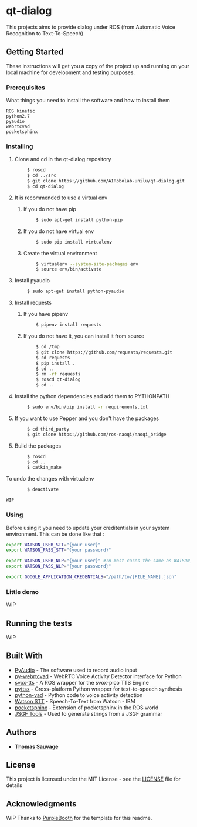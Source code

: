 # qt-dialog

This projects aims to provide dialog under ROS (from Automatic Voice Recognition to Text-To-Speech)

## Getting Started

These instructions will get you a copy of the project up and running on your local machine for development and testing purposes.

### Prerequisites

What things you need to install the software and how to install them

```
ROS kinetic
python2.7
pyaudio
webrtcvad
pocketsphinx
```

### Installing

1. Clone and cd in the qt-dialog repository

```bash
		$ roscd 
		$ cd ../src
    	$ git clone https://github.com/AIRobolab-unilu/qt-dialog.git
    	$ cd qt-dialog
```


2. It is recommended to use a virtual env

	1. If you do not have pip

	```bash
            $ sudo apt-get install python-pip
    ```

    2. If you do not have virtual env

    ```bash
            $ sudo pip install virtualenv 
    ```

    3. Create the virtual environment

    ```bash
            $ virtualenv --system-site-packages env
            $ source env/bin/activate
    ```

3. Install pyaudio
```bash
        $ sudo apt-get install python-pyaudio
```

3. Install requests

	1. If you have pipenv

	```bash
	        $ pipenv install requests
	```

	2. If you do not have it, you can install it from source

	```bash
	        $ cd /tmp
	        $ git clone https://github.com/requests/requests.git
	        $ cd requests
	        $ pip install .
	        $ cd ..
	        $ rm -rf requests
	        $ roscd qt-dialog
	        $ cd ..
	```

4. Install the python dependencies and add them to PYTHONPATH

```bash
        $ sudo env/bin/pip install -r requirements.txt
```

5. If you want to use Pepper and you don't have the packages

```bash
        $ cd third_party
        $ git clone https://github.com/ros-naoqi/naoqi_bridge
```


5. Build the packages

```bash
        $ roscd
        $ cd ..
        $ catkin_make
```

To undo the changes with virtualenv

```bash
        $ deactivate
```

```
WIP
```

### Using

Before using it you need to update your creditentials in your system environment.
This can be done like that :

```bash
export WATSON_USER_STT="{your user}"
export WATSON_PASS_STT="{your password}"

export WATSON_USER_NLP="{your user}" #In most cases the same as WATSON_USER_STT
export WATSON_PASS_NLP="{your password}"

export GOOGLE_APPLICATION_CREDENTIALS="/path/to/[FILE_NAME].json"
```

### Little demo

WIP

## Running the tests

WIP

## Built With

* [PyAudio](http://people.csail.mit.edu/hubert/pyaudio/) - The software used to record audio input
* [py-webrtcvad](https://github.com/wiseman/py-webrtcvad) -  WebRTC Voice Activity Detector interface for Python
* [svox-tts](https://github.com/ScazLab/svox_tts) -  A ROS wrapper for the svox-pico TTS Engine
* [pyttsx](https://github.com/RapidWareTech/pyttsx) -  Cross-platform Python wrapper for text-to-speech synthesis
* [python-vad](https://github.com/wangshub/python-vad) -  Python code to voice activity detection
* [Watson STT](https://www.ibm.com/watson/services/speech-to-text/) -  Speech-To-Text from Watson - IBM
* [pocketsphinx](https://github.com/Pankaj-Baranwal/pocketsphinx) -  Extension of pocketsphinx in the ROS world
* [JSGF Tools](https://github.com/syntactic/JSGFTools) -  Used to generate strings from a JSGF grammar

## Authors

* [**Thomas Sauvage**](https://github.com/SauvageThomas)

## License

This project is licensed under the MIT License - see the [LICENSE](LICENSE) file for details

## Acknowledgments

WIP
Thanks to [PurpleBooth](https://github.com/PurpleBooth) for the template for this readme.

